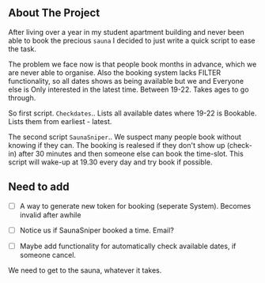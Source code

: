 <!-- ABOUT THE PROJECT -->
## About The Project
After living over a year in my student apartment building and never been able to book the precious `sauna` I decided to just write a quick script to ease the task.

The problem we face now is that people book months in advance, which we are never able to organise. Also the booking system lacks FILTER functionality, so all dates shows as being available but we and Everyone else is Only interested in the latest time. Between 19-22. Takes ages to go through.

So first script.
`Checkdates`.. Lists all available dates where 19-22 is Bookable. Lists them from earliest - latest.

The second script `SaunaSniper`.. We suspect many people book without knowing if they can. The booking is realesed if they don't show up (check-in) after 30 minutes and then someone else can book the time-slot. This script will wake-up at 19.30 every day and try book if possible. 

<!-- Need to add -->
## Need to add

- [ ] A way to generate new token for booking (seperate System). Becomes invalid after awhile
- [ ] Notice us if SaunaSniper booked a time. Email?
- [ ] Maybe add functionality for automatically check available dates, if someone cancel.


We need to get to the sauna, whatever it takes.


